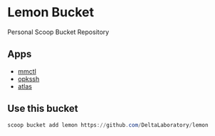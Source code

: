 # Lemon Bucket
Personal Scoop Bucket Repository

## Apps
- [mmctl](https://github.com/mattermost/mattermost)
- [opkssh](https://github.com/openpubkey/opkssh)
- [atlas](https://github.com/ariga/atlas)

## Use this bucket
```powershell
scoop bucket add lemon https://github.com/DeltaLaboratory/lemon
```
